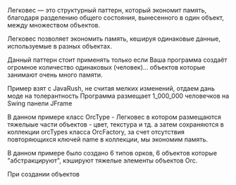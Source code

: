 Легковес — это структурный паттерн, который экономит память, благодаря разделению общего состояния, вынесенного в один объект,
между множеством объектов.

Легковес позволяет экономить память, кешируя одинаковые данные, используемые в разных объектах.

Данный паттерн стоит применять только если Ваша программа создаёт огромное количество одинаковых (человек)... объектов которые занимают очень
много памяти.

Пример взят с JavaRush, не считая мелких изменений, отдаем дань моде на толерантность
Программа размещает 1_000_000 человечков на Swing панели JFrame

В данном примере класс OrcType - Легковес в котором размещаются тяжелыые части объектов - цвет, текстура и тд. а затем сохраняются
в коллекции orcTypes класса OrcFactory, за счет отсутствия повторяющихся ключей name в коллекции, мы экономим память.

В данном примере было создано 6 типов орков, 6 объектов которые "абстракцируют", кэшируют тяжелые элементы объектов Orc.

При создании объектов
